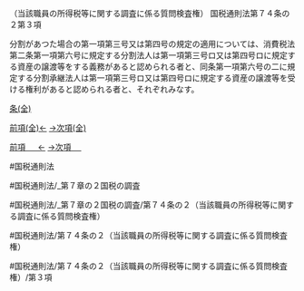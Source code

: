 （当該職員の所得税等に関する調査に係る質問検査権）
国税通則法第７４条の２第３項

分割があつた場合の第一項第三号又は第四号の規定の適用については、消費税法第二条第一項第六号に規定する分割法人は第一項第三号ロ又は第四号ロに規定する資産の譲渡等をする義務があると認められる者と、同条第一項第六号の二に規定する分割承継法人は第一項第三号ロ又は第四号ロに規定する資産の譲渡等を受ける権利があると認められる者と、それぞれみなす。

[条(全)](国税通則法＿＿＿＿＿第７４条の２_.md)

[前項(全)←](国税通則法＿＿＿＿＿第７４条の２第２項_.md)    [→次項(全)](国税通則法＿＿＿＿＿第７４条の２第４項_.md)

[前項 　 ←](国税通則法＿＿＿＿＿第７４条の２第２項.md)    [→次項 　 ](国税通則法＿＿＿＿＿第７４条の２第４項.md)



#国税通則法

#国税通則法/_第７章の２国税の調査

#国税通則法/_第７章の２国税の調査/第７４条の２（当該職員の所得税等に関する調査に係る質問検査権）

#国税通則法/第７４条の２（当該職員の所得税等に関する調査に係る質問検査権）

#国税通則法/第７４条の２（当該職員の所得税等に関する調査に係る質問検査権）/第３項

